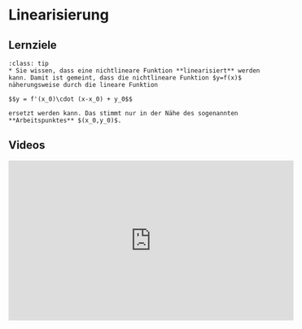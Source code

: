 # Linearisierung

## Lernziele

```{admonition} Lernziele 
:class: tip
* Sie wissen, dass eine nichtlineare Funktion **linearisiert** werden kann. Damit ist gemeint, dass die nichtlineare Funktion $y=f(x)$ näherungsweise durch die lineare Funktion

$$y = f'(x_0)\cdot (x-x_0) + y_0$$

ersetzt werden kann. Das stimmt nur in der Nähe des sogenannten **Arbeitspunktes** $(x_0,y_0)$.
```

## Videos

<iframe width="560" height="315" src="https://www.youtube.com/embed/9-sYXAkbJQQ" title="YouTube video player" frameborder="0" allow="accelerometer; autoplay; clipboard-write; encrypted-media; gyroscope; picture-in-picture; web-share" allowfullscreen></iframe>